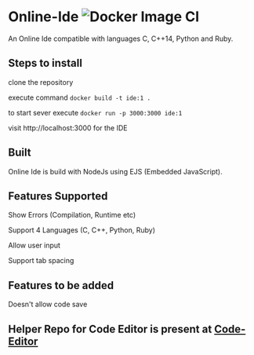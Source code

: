 # Online-Ide  ![Docker Image CI](https://github.com/Ryand1234/Online-Ide/workflows/Docker%20Image%20CI/badge.svg)
An Online Ide compatible with languages C, C++14, Python and Ruby.


## Steps to install
clone the repository

execute command `docker build -t ide:1 .`

to start sever execute `docker run -p 3000:3000 ide:1`

visit http://localhost:3000 for the IDE

## Built
Online Ide is build with NodeJs using EJS (Embedded JavaScript).

## Features Supported
Show Errors (Compilation, Runtime etc)

Support 4 Languages (C, C++, Python, Ruby)

Allow user input

Support tab spacing

## Features to be added
Doesn't allow code save

## Helper Repo for Code Editor is present at [Code-Editor](https://github.com/Ryand1234/Code-Editor)

